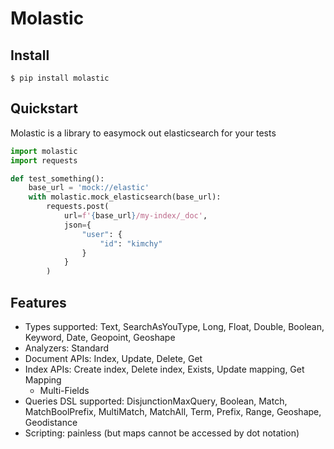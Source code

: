 # Molastic

## Install

```console
$ pip install molastic
```

## Quickstart

Molastic is a library to easymock out elasticsearch for your tests

```python
import molastic
import requests

def test_something():
    base_url = 'mock://elastic'
    with molastic.mock_elasticsearch(base_url):
        requests.post(
            url=f'{base_url}/my-index/_doc',
            json={ 
                "user": {
                    "id": "kimchy"
                } 
            }
        )
```

## Features

- Types supported: Text, SearchAsYouType, Long, Float, Double, Boolean, Keyword, Date, Geopoint, Geoshape
- Analyzers: Standard
- Document APIs: Index, Update, Delete, Get
- Index APIs: Create index, Delete index, Exists, Update mapping, Get Mapping
    - Multi-Fields
- Queries DSL supported: DisjunctionMaxQuery, Boolean, Match, MatchBoolPrefix, MultiMatch, MatchAll, Term, Prefix, Range, Geoshape, Geodistance
- Scripting: painless (but maps cannot be accessed by dot notation)
